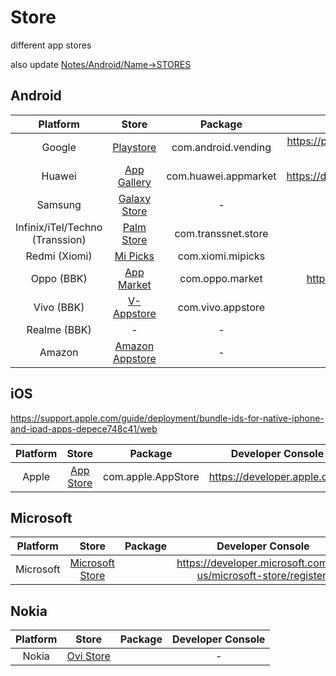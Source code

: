 # Store
different app stores

also update [Notes/Android/Name->STORES](https://github.com/shanraisshan/Notes/tree/main/Android/Name#android-store)

## Android

| Platform  | Store | Package | Developer Console |
| :---:  | :---:  |  :---:  | :---:  |
| Google | [Playstore](Playstore) |com.android.vending|https://play.google.com/console/u/4/developers/7640886278317067267/app-list|
| Huawei | [App Gallery](App-Gallery) |com.huawei.appmarket|https://developer.huawei.com/consumer/en/service/josp/agc/index.html#/myApp|
| Samsung | [Galaxy Store](Galaxy-Store) |-|https://developer.samsung.com/galaxy-store|
| Infinix/iTel/Techno (Transsion) | [Palm Store](Palm-Store)|com.transsnet.store|https://dev.transsion.com/admin-application/manage/list|
| Redmi (Xiomi) | [Mi Picks](Mi-Picks)|com.xiomi.mipicks |https://global.developer.mi.com/home|
| Oppo (BBK) | [App Market](App-Market) |com.oppo.market|https://developers.oppomobile.com/user/admin#/resource/list?type=app|
| Vivo (BBK) | [V-Appstore](V-Appstore)|com.vivo.appstore |https://developer.vivo.com/home|
| Realme (BBK)|-|-|-|
| Amazon | [Amazon Appstore](Amazon-Appstore)|- |https://developer.amazon.com/|

## iOS
https://support.apple.com/guide/deployment/bundle-ids-for-native-iphone-and-ipad-apps-depece748c41/web

| Platform  | Store | Package | Developer Console |
| :---:  | :---:  |  :---:  | :---:  |
| Apple | [App Store](App-Store) |com.apple.AppStore|https://developer.apple.com/|

## Microsoft

| Platform  | Store | Package | Developer Console |
| :---:  | :---:  |  :---:  | :---:  |
| Microsoft | [Microsoft Store](Microsoft-Store) ||https://developer.microsoft.com/en-us/microsoft-store/register/|

## Nokia

| Platform  | Store | Package | Developer Console |
| :---:  | :---:  |  :---:  | :---:  |
| Nokia | [Ovi Store](Ovi-Store) ||-|


